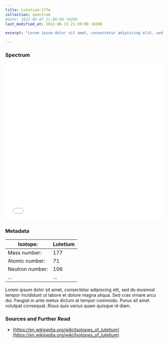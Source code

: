 ```yaml
---
title: Lutetium-177m
collection: spectrum
#date: 2022-06-07 21:00:00 +0200
last_modified_at: 2022-06-13 21:30:00 +0200

excerpt: "Lorem ipsum dolor sit amet, consectetur adipiscing elit, sed do eiusmod tempor incididunt ut labore et dolore magna aliqua. Sed cras ornare arcu dui. Feugiat in ante metus dictum at tempor commodo. Purus sit amet volutpat consequat. Risus quis varius quam quisque id diam."

---
```


### Spectrum

<iframe width="100%" height="500" src="/assets/spectra/Lu-177m.html" title="Lu-177m gamma spectrum" frameborder="0" allowfullscreen></iframe>

### Metadata

| Isotope: | Lutetium |
| --- | --- |
| Mass number: | 177 |
| Atomic number: | 71 |
| Neutron number: | 106 |
| ... | ... |

Lorem ipsum dolor sit amet, consectetur adipiscing elit, sed do eiusmod tempor incididunt ut labore et dolore magna aliqua. Sed cras ornare arcu dui. Feugiat in ante metus dictum at tempor commodo. Purus sit amet volutpat consequat. Risus quis varius quam quisque id diam.

### Sources and Further Read

- [https://en.wikipedia.org/wiki/Isotopes_of_lutetium](https://en.wikipedia.org/wiki/Isotopes_of_lutetium)

